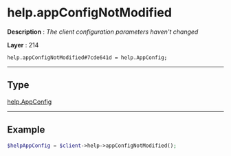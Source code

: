 # help.appConfigNotModified

**Description** : *The client configuration parameters haven&#039;t changed*

**Layer** : 214

```tl
help.appConfigNotModified#7cde641d = help.AppConfig;
```

---

## Type

[help.AppConfig](type/help.AppConfig)

---

## Example

```php
$helpAppConfig = $client->help->appConfigNotModified();
```